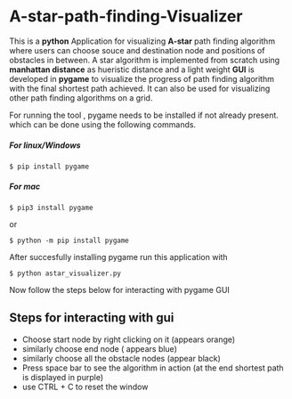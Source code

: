 # A-star-path-finding-Visualizer

This is a __python__ Application for visualizing __A-star__ path finding algorithm where users can choose souce and destination node and positions of obstacles in between.
A star algorithm is implemented from scratch using __manhattan distance__ as hueristic distance and a light weight __GUI__ is developed in __pygame__ to visualize the progress
of path finding algorithm with the final shortest path achieved. It can also be used for visualizing other path finding algorithms on a grid.

For running the tool , pygame needs to be installed if not already present. which can be done using the following commands.

##### For linux/Windows

    $ pip install pygame

##### For mac 

    $ pip3 install pygame

or
              
    $ python -m pip install pygame
    

After succesfully installing pygame run this application with 

    $ python astar_visualizer.py

Now follow the steps below for interacting with pygame GUI

## Steps for interacting with gui

* Choose start node by right clicking on it (appears orange)
* similarly choose end node ( appears blue)
* similarly choose all the obstacle nodes  (appear black)
* Press space bar to see the algorithm in action (at the end shortest path is displayed in purple)
* use CTRL + C to reset the window 

